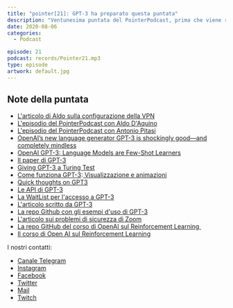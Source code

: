 ```yaml
---
title: "pointer[21]: GPT-3 ha preparato questa puntata"
description: "Ventunesima puntata del PointerPodcast, prima che viene rilasciata direttamente sulla nuova VPS che abbiamo preso su Contabo. <br>Come avrete capito già dal titolo in questa puntata parliamo di GPT-3, il nuovo Language Model di Open AI che tanto sta facendo parlare di se. Nel proseguo della puntata discutiamo di Tik Tok, dell'ennesimo problema di sicurezza trovato (e risolto) in Zoom e dell'Hack di Twitter."
date: 2020-08-06
categories:
  - Podcast

episode: 21
podcast: records/Pointer21.mp3
type: episode
artwork: default.jpg
---
```


## Note della puntata

<!-- wp:list -->
<ul><li><a href="https://medium.com/@daquinoaldo/my-server-setup-reverse-proxy-and-free-ssl-thanks-to-traefik-and-docker-4e7fa161e30f">L'articolo di Aldo sulla configurazione della VPN</a> </li><li><a href="https://pointerpodcast.it/podcast/pointer13-ma-docker-cose/">L'episodio del PointerPodcast con Aldo D'Aquino</a></li><li><a href="https://pointerpodcast.it/podcast/pointer17-apriamo-giovani-menti-a-nuovi-mondi-con-antonio-pitasi/">L'episodio del PointerPodcast con Antonio Pitasi</a></li><li><a href="https://www.technologyreview.com/2020/07/20/1005454/openai-machine-learning-language-generator-gpt-3-nlp/">OpenAI’s new language generator GPT-3 is shockingly good—and completely mindless</a></li><li><a href="https://medium.com/analytics-vidhya/openai-gpt-3-language-models-are-few-shot-learners-82531b3d3122">OpenAI GPT-3: Language Models are Few-Shot Learners</a></li><li><a href="https://arxiv.org/pdf/2005.14165.pdf">Il paper di GPT-3</a></li><li><a href="https://lacker.io/ai/2020/07/06/giving-gpt-3-a-turing-test.html">Giving GPT-3 a Turing Test</a></li><li><a href="http://jalammar.github.io/how-gpt3-works-visualizations-animations/">Come funziona GPT-3</a>:<a href="http://jalammar.github.io/how-gpt3-works-visualizations-animations/"> Visualizzazione e animazioni</a></li><li><a href="https://delian.substack.com/p/quick-thoughts-on-gpt3?utm_source=Iterable&amp;utm_medium=email&amp;utm_campaign=newsletter_94">Quick thoughts on GPT3</a></li><li><a href="https://openai.com/blog/openai-api/?utm_campaign=The%20Batch&amp;utm_medium=email&amp;_hsmi=92268919&amp;_hsenc=p2ANqtz--Eot109LN3KYN-I9V_6_3hwF7t-el8yxqyVUJ4Qivr6EXVcTR-GPHMjVQUEf8sV0y0DZp3GVQAwsB_XfBjV-M90TY7pQ&amp;utm_content=92268919&amp;utm_source=hs_email">Le API di GPT-3</a></li><li><a href="https://forms.office.com/Pages/ResponsePage.aspx?id=VsqMpNrmTkioFJyEllK8s0v5E5gdyQhOuZCXNuMR8i1UQjFWVTVUVEpGNkg3U1FNRDVVRFg3U0w4Vi4u">La WaitList per l'accesso a GPT-3</a></li><li><a href="https://maraoz.com/2020/07/18/openai-gpt3/">L'articolo scritto da GPT-3</a></li><li><a href="https://github.com/elyase/awesome-gpt3?utm_campaign=The%20Batch&amp;utm_medium=email&amp;_hsmi=92268919&amp;_hsenc=p2ANqtz-_TrApRaEHVnOd9YeupNLWJgbaCaeHm2dOQ2jy__FDXywcFDa6D6VnnJSRzC33ccFEWjKcGGiFpW0pcodsh_RMgtbiVQg&amp;utm_content=92268919&amp;utm_source=hs_email">La repo Github con gli esempi d'uso di GPT-3</a></li><li><a href="https://www.tomanthony.co.uk/blog/zoom-security-exploit-crack-private-meeting-passwords/">L'articolo sui problemi di sicurezza di Zoom</a></li><li><a href="https://github.com/openai/spinningup">La repo GitHub del corso di OpenAI sul Reinforcement Learning&nbsp;</a></li><li><a href="https://spinningup.openai.com/en/latest/">Il corso di Open AI sul Reinforcement Learning</a></li></ul>
<!-- /wp:list -->


I nostri contatti:

- [Canale Telegram](https://t.me/PointerPodcast)
- [Instagram](https://www.instagram.com/pointerpodcast/)
- [Facebook](https://www.facebook.com/pointerPodcast/)
- [Twitter](https://twitter.com/PointerPodcast)
- [Mail](info@pointerpodcast.it)
- [Twitch](https://www.twitch.tv/pointerpodcast)

